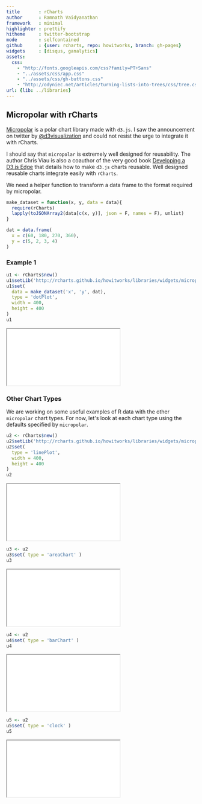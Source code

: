```yaml
---
title       : rCharts
author      : Ramnath Vaidyanathan
framework   : minimal
highlighter : prettify
hitheme     : twitter-bootstrap
mode        : selfcontained
github      : {user: rcharts, repo: howitworks, branch: gh-pages}
widgets     : [disqus, ganalytics]
assets:
  css: 
    - "http://fonts.googleapis.com/css?family=PT+Sans"
    - "../assets/css/app.css"
    - "../assets/css/gh-buttons.css"
    - "http://odyniec.net/articles/turning-lists-into-trees/css/tree.css"
url: {lib: ../libraries}
---
```


## Micropolar with rCharts

[Micropolar](http://micropolar.org) is a polar chart library made with `d3.js`. I saw the announcement on twitter by [@d3visualization](https://twitter.com/d3visualization) and could not resist the urge to integrate it with rCharts.

I should say that `micropolar` is extremely well designed for reusability.  The author Chris Viau is also a coauthor of the very good book [Developing a D3.js Edge](http://bleedingedgepress.com/our-books/developing-a-d3-js-edge/) that details how to make `d3.js` charts reusable.  Well designed reusable charts integrate easily with `rCharts`.

We need a helper function to transform a data frame to the format required by micropolar.





```r
make_dataset = function(x, y, data = data){
  require(rCharts)
  lapply(toJSONArray2(data[c(x, y)], json = F, names = F), unlist)
}

dat = data.frame(
  x = c(60, 180, 270, 360),
  y = c(5, 2, 3, 4)
)
```


### Example 1


```r
u1 <- rCharts$new()
u1$setLib('http://rcharts.github.io/howitworks/libraries/widgets/micropolar')
u1$set(
  data = make_dataset('x', 'y', dat),
  type = 'dotPlot',
  width = 400,
  height = 400
)
u1
```

<iframe src=assets/fig/unnamed-chunk-3.html seamless></iframe>


### Other Chart Types

We are working on some useful examples of R data with the other `micropolar` chart types.  For now, let's look at each chart type using the defaults specified by `micropolar`.


```r
u2 <- rCharts$new()
u2$setLib('http://rcharts.github.io/howitworks/libraries/widgets/micropolar')
u2$set(
  type = 'linePlot',
  width = 400,
  height = 400
)
u2
```

<iframe src=assets/fig/unnamed-chunk-4.html seamless></iframe>



```r
u3 <- u2
u3$set( type = 'areaChart' )
u3
```

<iframe src=assets/fig/unnamed-chunk-5.html seamless></iframe>



```r
u4 <- u2
u4$set( type = 'barChart' )
u4
```

<iframe src=assets/fig/unnamed-chunk-6.html seamless></iframe>



```r
u5 <- u2
u5$set( type = 'clock' )
u5
```

<iframe src=assets/fig/unnamed-chunk-7.html seamless></iframe>


<div id='disqus_thread'></div>


